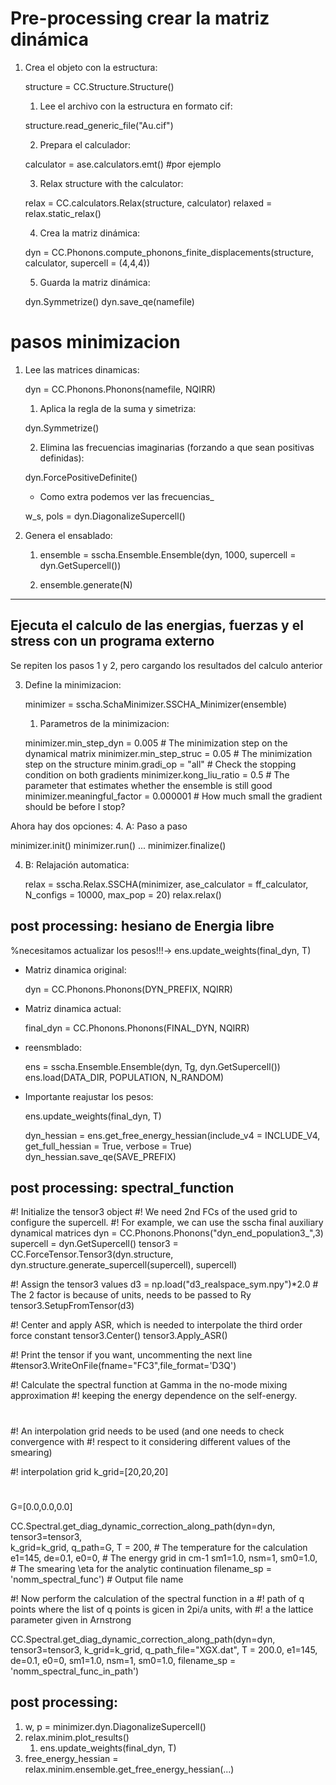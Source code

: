 # Pre-processing crear la matriz dinámica
1. Crea el objeto con la estructura:

   structure = CC.Structure.Structure()

   1. Lee el archivo con la estructura en formato cif:

   structure.read_generic_file("Au.cif")

   2. Prepara el calculador:

   calculator = ase.calculators.emt()  #por ejemplo

   3. Relax structure with the calculator:

   relax = CC.calculators.Relax(structure, calculator)
   relaxed = relax.static_relax()

   4. Crea la matriz dinámica:

   dyn = CC.Phonons.compute_phonons_finite_displacements(structure, calculator, supercell = (4,4,4))

   5. Guarda la matriz dinámica:

   dyn.Symmetrize()
   dyn.save_qe(namefile)

# pasos minimizacion

1. Lee las matrices dinamicas:

    dyn = CC.Phonons.Phonons(namefile, NQIRR)

   1. Aplica la regla de la suma y simetriza:

    dyn.Symmetrize()

   2. Elimina las frecuencias imaginarias (forzando a que sean positivas definidas):

    dyn.ForcePositiveDefinite()

   * Como extra podemos ver las frecuencias_

   w_s, pols = dyn.DiagonalizeSupercell()

2. Genera el ensablado:

   1. ensemble = sscha.Ensemble.Ensemble(dyn, 1000, supercell = dyn.GetSupercell())

   2. ensemble.generate(N)

---
Ejecuta el calculo de las energias, fuerzas y el stress con un programa externo
---
Se repiten los pasos 1 y 2, pero cargando los resultados del calculo anterior

3. Define la minimizacion:

   minimizer = sscha.SchaMinimizer.SSCHA_Minimizer(ensemble)

   1. Parametros de la minimizacion:

   minimizer.min_step_dyn = 0.005         # The minimization step on the dynamical matrix
   minimizer.min_step_struc = 0.05        # The minimization step on the structure
   minim.gradi_op = "all"                 # Check the stopping condition on both gradients
   minimizer.kong_liu_ratio = 0.5         # The parameter that estimates whether the ensemble is still good
   minimizer.meaningful_factor = 0.000001 # How much small the gradient should be before I stop?

Ahora hay dos opciones:
4. A: Paso a paso

   minimizer.init()
   minimizer.run()
   ...
   minimizer.finalize()

4. B: Relajación automatica:

   relax = sscha.Relax.SSCHA(minimizer,
                          ase_calculator = ff_calculator,
                          N_configs = 10000,
                          max_pop = 20)
   relax.relax()

## post processing: hesiano de Energia libre
%necesitamos actualizar los pesos!!!-> ens.update_weights(final_dyn, T)
* Matriz dinamica original:

   dyn = CC.Phonons.Phonons(DYN_PREFIX, NQIRR)

* Matriz dinamica actual:

   final_dyn = CC.Phonons.Phonons(FINAL_DYN, NQIRR)

* reensmblado:

   ens = sscha.Ensemble.Ensemble(dyn, Tg, dyn.GetSupercell())
   ens.load(DATA_DIR, POPULATION, N_RANDOM)

* Importante reajustar los pesos:

   ens.update_weights(final_dyn, T)

   dyn_hessian = ens.get_free_energy_hessian(include_v4 = INCLUDE_V4,
                                          get_full_hessian = True,
                                          verbose = True)
   dyn_hessian.save_qe(SAVE_PREFIX)

## post processing: spectral_function

#! Initialize the tensor3 object
#! We need 2nd FCs of the used grid to configure the supercell.
#! For example, we can use the sscha final auxiliary dynamical matrices
dyn = CC.Phonons.Phonons("dyn_end_population3_",3)
supercell = dyn.GetSupercell()
tensor3 = CC.ForceTensor.Tensor3(dyn.structure,
                                dyn.structure.generate_supercell(supercell),
                                supercell)

#! Assign the tensor3 values
d3 = np.load("d3_realspace_sym.npy")*2.0 # The 2 factor is because of units, needs to be passed to Ry
tensor3.SetupFromTensor(d3)

#! Center and apply ASR, which is needed to interpolate the third order force constant
tensor3.Center()
tensor3.Apply_ASR()

#! Print the tensor if you want, uncommenting the next line
#tensor3.WriteOnFile(fname="FC3",file_format='D3Q')

#! Calculate the spectral function at Gamma in the no-mode mixing approximation
#! keeping the energy dependence on the self-energy.
#
#! An interpolation grid needs to be used (and one needs to check convergence with
#! respect to it considering different values of the smearing)


#! interpolation grid
k_grid=[20,20,20]    

#
G=[0.0,0.0,0.0]

CC.Spectral.get_diag_dynamic_correction_along_path(dyn=dyn,
                                                   tensor3=tensor3,  
                                                   k_grid=k_grid,
                                                   q_path=G,
                                                   T = 200,                             # The temperature for the calculation  
                                                   e1=145, de=0.1, e0=0,                # The energy grid in cm-1
                                                   sm1=1.0, nsm=1, sm0=1.0,             # The smearing \eta for the analytic continuation
                                                   filename_sp = 'nomm_spectral_func')  # Output file name

#! Now perform the calculation of the spectral function in a
#! path of q points where the list of q points is gicen in 2pi/a units, with
#! a the lattice parameter given in Arnstrong

CC.Spectral.get_diag_dynamic_correction_along_path(dyn=dyn,
                                                   tensor3=tensor3,
                                                   k_grid=k_grid,
                                                   q_path_file="XGX.dat",
                                                   T = 200.0,
                                                   e1=145, de=0.1, e0=0,
                                                   sm1=1.0, nsm=1, sm0=1.0,
                                                   filename_sp = 'nomm_spectral_func_in_path')

## post processing:

1. w, p = minimizer.dyn.DiagonalizeSupercell()
2. relax.minim.plot_results()
   1. ens.update_weights(final_dyn, T)
3. free_energy_hessian = relax.minim.ensemble.get_free_energy_hessian(...)
